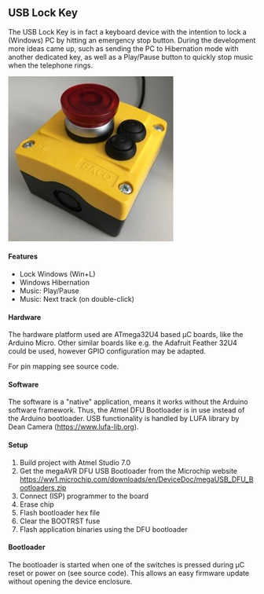 ## USB Lock Key

The USB Lock Key is in fact a keyboard device with the intention to lock a (Windows) PC by hitting an emergency stop button. During the development more ideas came up, such as sending the PC to Hibernation mode with another dedicated key, as well as a Play/Pause button to quickly stop music when the telephone rings.

![USB Lock Key](UsbLockKey.jpg)

#### Features
* Lock Windows (Win+L)
* Windows Hibernation
* Music: Play/Pause
* Music: Next track (on double-click)

#### Hardware

The hardware platform used are ATmega32U4 based µC boards, like the Arduino Micro.
Other similar boards like e.g. the Adafruit Feather 32U4 could be used, however GPIO configuration may be adapted.

For pin mapping see source code.

#### Software

The software is a "native" application, means it works without the Arduino software framework.
Thus, the Atmel DFU Bootloader is in use instead of the Arduino bootloader.
USB functionality is handled by LUFA library by Dean Camera (https://www.lufa-lib.org).

#### Setup

1. Build project with Atmel Studio 7.0
2. Get the megaAVR DFU USB Bootloader from the Microchip website
   https://ww1.microchip.com/downloads/en/DeviceDoc/megaUSB_DFU_Bootloaders.zip
3. Connect (ISP) programmer to the board
4. Erase chip
5. Flash bootloader hex file
6. Clear the BOOTRST fuse
7. Flash application binaries using the DFU bootloader

#### Bootloader

The bootloader is started when one of the switches is pressed during µC reset or power on (see source code). This allows an easy firmware update without opening the device enclosure.